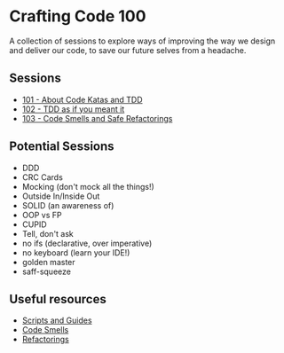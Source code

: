 # Crafting Code 100

A collection of sessions to explore ways of improving the way we design and deliver our code, to save our future selves from a headache.

## Sessions

- [101 - About Code Katas and TDD](./101/)
- [102 - TDD as if you meant it](./102/)
- [103 - Code Smells and Safe Refactorings](./103/)

## Potential Sessions

- DDD
- CRC Cards
- Mocking (don't mock all the things!)
- Outside In/Inside Out
- SOLID (an awareness of)
- OOP vs FP
- CUPID
- Tell, don't ask
- no ifs (declarative, over imperative)
- no keyboard (learn your IDE!)
- golden master
- saff-squeeze

## Useful resources

- [Scripts and Guides](./Resources/)
- [Code Smells](https://refactoring.guru/refactoring/smells)
- [Refactorings](https://refactoring.guru/refactoring/techniques)
